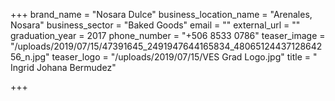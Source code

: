 +++
brand_name = "Nosara Dulce"
business_location_name = "Arenales, Nosara"
business_sector = "Baked Goods"
email = ""
external_url = ""
graduation_year = 2017
phone_number = "+506 8533 0786"
teaser_image = "/uploads/2019/07/15/47391645_2491947644165834_4806512443712864256_n.jpg"
teaser_logo = "/uploads/2019/07/15/VES Grad Logo.jpg"
title = " Ingrid Johana Bermudez"

+++
